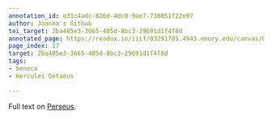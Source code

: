 ```yaml
---
annotation_id: e31c4adc-826d-4dc0-9ae7-730051f22e97
author: Joanna's Github
tei_target: 2ba485e3-3665-405d-8bc3-29691d1f4f8d
annotated_page: https://readux.io/iiif/03291785.4943.emory.edu/canvas/03291785.4943.emory.edu$18
page_index: 17
target: 2ba485e3-3665-405d-8bc3-29691d1f4f8d
tags:
- Seneca
- Hercules Oetaeus

---
```

<p>Full text on <a title="Perseus" href="http://data.perseus.org/texts/urn:cts:latinLit:phi1017.phi009.perseus-lat1">Perseus</a>.</p>